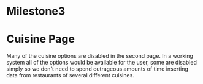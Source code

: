 # Milestone3

# Cuisine Page
Many of the cuisine options are disabled in the second page. In a working system all of the options would be available for the user, some are disabled simply so we don't need to spend outrageous amounts of time inserting data from restaurants of several different cuisines.
